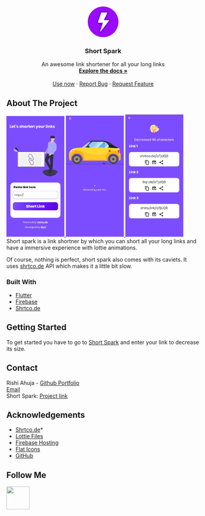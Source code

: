 <br />
<p align="center">
  <a href="https://raw.githubusercontent.com/RishiAhuja/short-spark/master/assets/shortspark.png">
    <img src="assets/shortspark.png" alt="Logo" width="80" height="80">
  </a>

  <h3 align="center">Short Spark</h3>

  <p align="center">
    An awesome link shortener for all your long links
    <br />
    <a href="https://github.com/RishiAhuja/short-spark"><strong>Explore the docs »</strong></a>
    <br />
    <br />
    <a href="https://shortspark.web.app">Use now</a>
    ·
    <a href="mailto:www.rishiahuja@gmail.com">Report Bug</a>
    ·
    <a href="mailto:www.rishiahuja@gmail.com">Request Feature</a>
  </p>
</p>





<!-- ABOUT THE PROJECT -->
## About The Project

<a href="https://raw.githubusercontent.com/RishiAhuja/short-spark/master/assets/1.jpg">
    <img src="assets/1.jpg" alt="screen1", height=30%, width=30%>
  </a>
<a href="https://raw.githubusercontent.com/RishiAhuja/short-spark/master/assets/2.jpg">
    <img src="assets/2.jpg" alt="screen2", height=30%, width=30%>
  </a>
<a href="https://raw.githubusercontent.com/RishiAhuja/short-spark/master/assets/3.jpg">
    <img src="assets/3.jpg" alt="screen3", height=30%, width=30%>
  </a>
<br>
   Short spark is a link shortner by which you can short all your long links and have a immersive experience with lottie animations.

Of course, nothing is perfect, short spark also comes with its caviets. It uses <a href="https://shrtco.de/docs">shrtco.de</a> API which makes it a little bit slow.

### Built With

* [Flutter](https://flutter.dev)
* [Firebase](https://firebase.google.com)
* [Shrtco.de](https://shrtco.de/docs)



<!-- GETTING STARTED -->
## Getting Started

To get started you have to go to <a href='https://shortspark.web.app'>Short Spark</a> and enter your link to decrease its size.

<!-- CONTACT -->
## Contact

Rishi Ahuja - [Github Portfolio](https://rishiahuja.github.io/my-portfolio) <br>
[Email](mailto:www.rishiahuja@gmail.com) <br>
Short Spark: [Project link](https://github.com/RishiAhuja/short-spark)<br>

## Acknowledgements
* [Shrtco.de](https://shrtco.de)* 
* [Lottie Files](https://lottiefiles.com/)
* [Firebase Hosting](https://firebase.google.com)
* [Flat Icons](https://flaticon.com)
* [GitHub](https://github.com)

## Follow Me
<a href='https://instagram.com/_rishi__ahuja'> 
  <img src='https://cdn2.iconfinder.com/data/icons/social-media-2285/512/1_Instagram_colored_svg_1-512.png', height=60, width=60></img>
</a>
